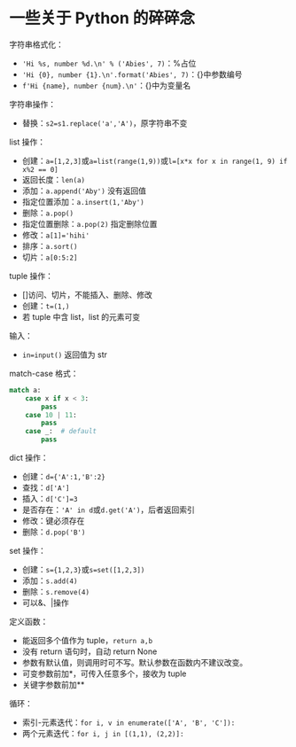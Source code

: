 # 一些关于 Python 的碎碎念

字符串格式化：

- `'Hi %s, number %d.\n' % ('Abies', 7)`：%占位
- `'Hi {0}, number {1}.\n'.format('Abies', 7)`：{}中参数编号
- `f'Hi {name}, number {num}.\n'`：{}中为变量名

字符串操作：

- 替换：`s2=s1.replace('a','A')`，原字符串不变

list 操作：

- 创建：`a=[1,2,3]`或`a=list(range(1,9))`或`l=[x*x for x in range(1, 9) if x%2 == 0]`
- 返回长度：`len(a)`
- 添加：`a.append('Aby')` 没有返回值
- 指定位置添加：`a.insert(1,'Aby')`
- 删除：`a.pop()`
- 指定位置删除：`a.pop(2)` 指定删除位置
- 修改：`a[1]='hihi'`
- 排序：`a.sort()`
- 切片：`a[0:5:2]`

tuple 操作：

- []访问、切片，不能插入、删除、修改
- 创建：`t=(1,)`
- 若 tuple 中含 list，list 的元素可变

输入：

- `in=input()` 返回值为 str

match-case 格式：

```py
match a:
    case x if x < 3:
        pass
    case 10 | 11:
        pass
    case _:  # default
        pass
```

dict 操作：

- 创建：`d={'A':1,'B':2}`
- 查找：`d['A']`
- 插入：`d['C']=3`
- 是否存在：`'A' in d`或`d.get('A')`，后者返回索引
- 修改：键必须存在
- 删除：`d.pop('B')`

set 操作：

- 创建：`s={1,2,3}`或`s=set([1,2,3])`
- 添加：`s.add(4)`
- 删除：`s.remove(4)`
- 可以&、|操作

定义函数：

- 能返回多个值作为 tuple，`return a,b`
- 没有 return 语句时，自动 return None
- 参数有默认值，则调用时可不写。默认参数在函数内不建议改变。
- 可变参数前加\*，可传入任意多个，接收为 tuple
- 关键字参数前加\*\*

循环：

- 索引-元素迭代：`for i, v in enumerate(['A', 'B', 'C']):`
- 两个元素迭代：`for i, j in [(1,1), (2,2)]:`
